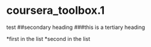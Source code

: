 coursera_toolbox.1
==================

test
##secondary heading
###this is a tertiary heading

*first in the list
*second in the list

